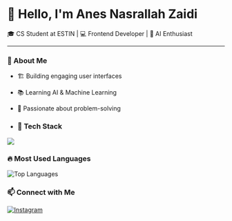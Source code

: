 # 👋 Hello, I'm Anes Nasrallah Zaidi  
🎓 CS Student at ESTIN | 💻 Frontend Developer | 🤖 AI Enthusiast  

---

### 🚀 About Me  
- 🏗 Building engaging user interfaces  
- 📚 Learning AI & Machine Learning  
- 🎯 Passionate about problem-solving

- ### 🚀 Tech Stack  
<p >
  <img src="https://skillicons.dev/icons?i=python,js,html,css,react,tailwind" />
</p>

### 🔥 Most Used Languages  
![Top Languages](https://github-readme-stats.vercel.app/api/top-langs/?username=Anes-Zaidi&layout=compact&theme=radical)

### 📫 Connect with Me  
[![Instagram](https://img.shields.io/badge/Instagram-E4405F?style=for-the-badge&logo=instagram&logoColor=white)](https://instagram.com/an4s.zz)

